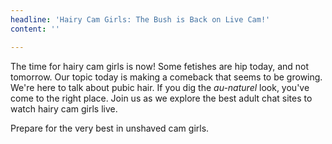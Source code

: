 ```yaml
---
headline: 'Hairy Cam Girls: The Bush is Back on Live Cam!'
content: ''

---
```

The time for hairy cam girls is now! Some fetishes are hip today, and not tomorrow. Our topic today is making a comeback that seems to be growing. We're here to talk about pubic hair. If you dig the _au-naturel_ look, you've come to the right place. Join us as we explore the best adult chat sites to watch hairy cam girls live.

Prepare for the very best in unshaved cam girls.